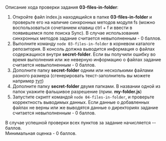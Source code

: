 Описание хода проверки задания **03-files-in-folder**:

1. Откройте файл index.js находящийся в папке **03-files-in-folder** и проверьте его на наличие синхронных методов модуля fs (можно воспользоваться сочетанием клавиш ctrl + f и ввести в появившемся поле поиска Sync). В случае использования синхронных методов задание считается невыполненным - 0 баллов.
2. Выполните команду ```node 03-files-in-folder``` в корневом каталоге репозитория. В консоль должна выводится информация о файлах содержащихся внутри **secret-folder**. Если вы получили ошибку во время выполнения или же неверную информацию о файлах задание считается невыполненным - 0 баллов.
3. Дополните папку **secret-folder** одним или несколькими файлами разного размера (сгенерировать текст-заполнитель вы можете например [тут](https://ru.lipsum.com/))
4. Дополните папку **secret-folder** двумя папками. В названии одной из папок укажите фальшивое разрешение (прим. **my-folder.js**)
5. Запустите скрипт командой ```node 04-files-in-folder```, и проверьте корректность выводимых данных. Если данные о добавленных файлах не верны или же выводятся данные о директориях задание считается невыполненным - 0 баллов.

В случае успешной проверки всех пунктов за задание начисляется -- баллов.  
Минимальная оценка - 0 баллов.